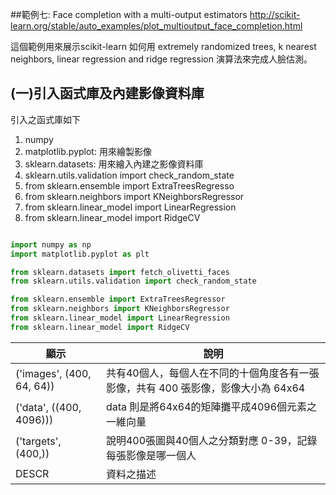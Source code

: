 ##範例七: Face completion with a multi-output estimators
http://scikit-learn.org/stable/auto_examples/plot_multioutput_face_completion.html

這個範例用來展示scikit-learn 如何用 extremely randomized trees, k nearest neighbors, linear regression and ridge regression 演算法來完成人臉估測。





## (一)引入函式庫及內建影像資料庫

引入之函式庫如下

1. numpy
2. matplotlib.pyplot: 用來繪製影像
2. sklearn.datasets: 用來繪入內建之影像資料庫
3. sklearn.utils.validation import check_random_state
4. from sklearn.ensemble import ExtraTreesRegresso
5. from sklearn.neighbors import KNeighborsRegressor
6. from sklearn.linear_model import LinearRegression
7. from sklearn.linear_model import RidgeCV


```python

import numpy as np
import matplotlib.pyplot as plt

from sklearn.datasets import fetch_olivetti_faces
from sklearn.utils.validation import check_random_state

from sklearn.ensemble import ExtraTreesRegressor
from sklearn.neighbors import KNeighborsRegressor
from sklearn.linear_model import LinearRegression
from sklearn.linear_model import RidgeCV

```


| 顯示 | 說明 |
| -- | -- |
| ('images', (400, 64, 64))| 共有40個人，每個人在不同的十個角度各有一張影像，共有 400 張影像，影像大小為 64x64 |
| ('data', ((400, 4096))) | data 則是將64x64的矩陣攤平成4096個元素之一維向量 |
| ('targets', (400,)) | 說明400張圖與40個人之分類對應 0-39，記錄每張影像是哪一個人 |
| DESCR | 資料之描述 |




